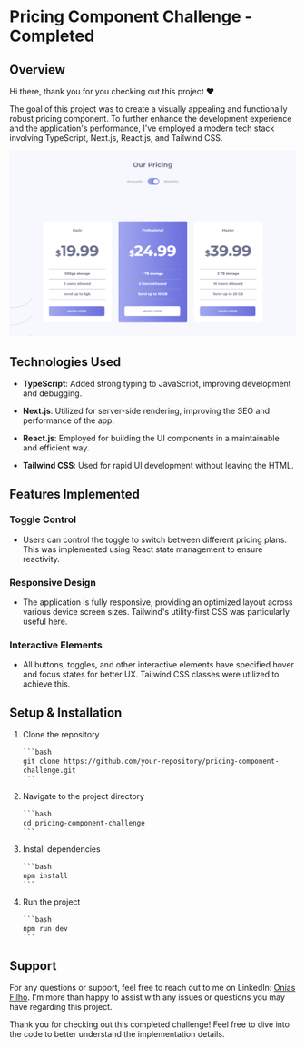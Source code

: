 # Pricing Component Challenge - Completed

## Overview

Hi there, thank you for you checking out this project ❤️

The goal of this project was to create a visually appealing and functionally robust pricing component. To further enhance the development experience and the application's performance, I've employed a modern tech stack involving TypeScript, Next.js, React.js, and Tailwind CSS.

![Alt text](image.png)

## Technologies Used

- **TypeScript**: Added strong typing to JavaScript, improving development and debugging.
  
- **Next.js**: Utilized for server-side rendering, improving the SEO and performance of the app.
  
- **React.js**: Employed for building the UI components in a maintainable and efficient way.

- **Tailwind CSS**: Used for rapid UI development without leaving the HTML.

## Features Implemented

### Toggle Control

- Users can control the toggle to switch between different pricing plans. This was implemented using React state management to ensure reactivity.

### Responsive Design

- The application is fully responsive, providing an optimized layout across various device screen sizes. Tailwind's utility-first CSS was particularly useful here.

### Interactive Elements

- All buttons, toggles, and other interactive elements have specified hover and focus states for better UX. Tailwind CSS classes were utilized to achieve this.

## Setup & Installation

1. Clone the repository

       ```bash
       git clone https://github.com/your-repository/pricing-component-challenge.git
       ```

2. Navigate to the project directory

       ```bash
       cd pricing-component-challenge
       ```

3. Install dependencies

       ```bash
       npm install
       ```

4. Run the project

       ```bash
       npm run dev
       ```

## Support

For any questions or support, feel free to reach out to me on LinkedIn: [Onias Filho](https://www.linkedin.com/in/oniasfilho). I'm more than happy to assist with any issues or questions you may have regarding this project.

Thank you for checking out this completed challenge! Feel free to dive into the code to better understand the implementation details.

